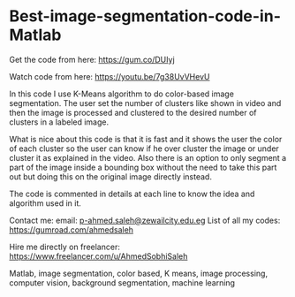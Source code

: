 # Best-image-segmentation-code-in-Matlab

Get the code from here:
https://gum.co/DUIyj

Watch code from here:
https://youtu.be/7g38UvVHevU

In this code I use K-Means algorithm to do color-based image segmentation. The user set the number of clusters like shown in video and then the image is processed and clustered to the desired number of clusters in a labeled image.

What is nice about this code is that it is fast and it shows the user the color of each cluster so the user can know if he over cluster the image or under cluster it as explained in the video.
Also there is an option to only segment a part of the image inside a bounding box without the need to take this part out but doing this on the original image directly instead.

The code is commented in details at each line to know the idea and algorithm used in it. 


Contact me:
email: p-ahmed.saleh@zewailcity.edu.eg
List of all my codes: https://gumroad.com/ahmedsaleh

Hire me directly on freelancer:
https://www.freelancer.com/u/AhmedSobhiSaleh

Matlab, image segmentation, color based, K means, image processing, computer vision, background segmentation, machine learning
